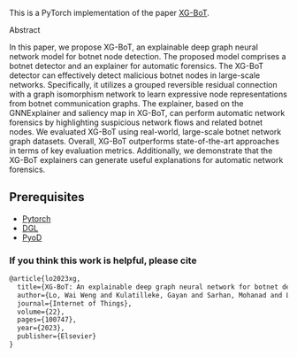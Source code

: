 This is a PyTorch implementation of the paper [XG-BoT](https://arxiv.org/pdf/2207.09088.pdf).

Abstract

In this paper, we propose XG-BoT, an explainable deep graph neural network model for botnet node detection. The proposed model comprises a botnet detector and an explainer for automatic forensics. The XG-BoT detector can effectively detect malicious botnet nodes in large-scale networks. Specifically, it utilizes a grouped reversible residual connection with a graph isomorphism network to learn expressive node representations from botnet communication graphs. The explainer, based on the GNNExplainer and saliency map in XG-BoT, can perform automatic network forensics by highlighting suspicious network flows and related botnet nodes. We evaluated XG-BoT using real-world, large-scale botnet network graph datasets. Overall, XG-BoT outperforms state-of-the-art approaches in terms of key evaluation metrics. Additionally, we demonstrate that the XG-BoT explainers can generate useful explanations for automatic network forensics.



## Prerequisites

- [Pytorch](http://pytorch.org/)
- [DGL](https://www.dgl.ai/)
- [PyoD](https://pyod.readthedocs.io/en/latest/)


### If you think this work is helpful, please cite
```latex
@article{lo2023xg,
  title={XG-BoT: An explainable deep graph neural network for botnet detection and forensics},
  author={Lo, Wai Weng and Kulatilleke, Gayan and Sarhan, Mohanad and Layeghy, Siamak and Portmann, Marius},
  journal={Internet of Things},
  volume={22},
  pages={100747},
  year={2023},
  publisher={Elsevier}
}
```
